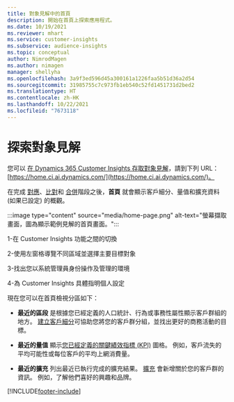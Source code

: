 ```yaml
---
title: 對象見解中的首頁
description: 開始在首頁上探索應用程式。
ms.date: 10/19/2021
ms.reviewer: mhart
ms.service: customer-insights
ms.subservice: audience-insights
ms.topic: conceptual
author: NimrodMagen
ms.author: nimagen
manager: shellyha
ms.openlocfilehash: 3a9f3ed596d45a300161a1226faa5b51d36a2d54
ms.sourcegitcommit: 31985755c7c973fb1eb540c52fd1451731d2bed2
ms.translationtype: HT
ms.contentlocale: zh-HK
ms.lasthandoff: 10/22/2021
ms.locfileid: "7673118"
---
```

# <a name="explore-audience-insights"></a>探索對象見解

您可以 [在 Dynamics 365 Customer Insights 存取對象見解](https://home.ci.ai.dynamics.com/)，請到下列 URL：[https://home.ci.ai.dynamics.com/](https://home.ci.ai.dynamics.com/)。

在完成 [對應](map-entities.md)、[比對](match-entities.md)和 [合併](merge-entities.md)階段之後，**首頁** 就會顯示客戶細分、量值和擴充資料 (如果已設定) 的概觀。

:::image type="content" source="media/home-page.png" alt-text="螢幕擷取畫面，圖為顯示範例見解的首頁畫面。":::

1-在 Customer Insights 功能之間的切換 

2-使用左窗格導覽不同區域並選擇主要目標對象

3-找出您以系統管理員身份操作及管理的環境

4-為 Customer Insights 具體指明個人設定

現在您可以在首頁檢視分區如下：

- **最近的區段** 是根據您已經定義的人口統計、行為或事務性屬性顯示客戶群組的地方。 [建立客戶細分](segments.md)可協助您將您的客戶群分組，並找出更好的商務活動的目標。

- **最近的量值** 顯示[您已經定義的關鍵績效指標 (KPI)](measures.md) 圖格。 例如，客戶流失的平均可能性或每位客戶的平均上網消費量。

- **最近的擴充** 列出最近已執行完成的擴充結果。 [擴充](enrichment-hub.md) 會新增關於您的客戶群的資訊。 例如，了解他們喜好的興趣和品牌。


[!INCLUDE[footer-include](../includes/footer-banner.md)]
